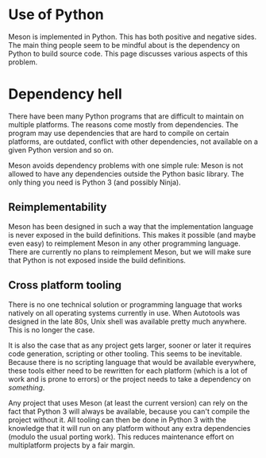 # Use of Python

Meson is implemented in Python. This has both positive and negative
sides. The main thing people seem to be mindful about is the
dependency on Python to build source code. This page discusses various
aspects of this problem.

# Dependency hell

There have been many Python programs that are difficult to maintain on
multiple platforms. The reasons come mostly from dependencies. The
program may use dependencies that are hard to compile on certain
platforms, are outdated, conflict with other dependencies, not
available on a given Python version and so on.

Meson avoids dependency problems with one simple rule: Meson is not
allowed to have any dependencies outside the Python basic library. The
only thing you need is Python 3 (and possibly Ninja).

## Reimplementability

Meson has been designed in such a way that the implementation language
is never exposed in the build definitions. This makes it possible (and
maybe even easy) to reimplement Meson in any other programming
language. There are currently no plans to reimplement Meson, but we
will make sure that Python is not exposed inside the build
definitions.

## Cross platform tooling

There is no one technical solution or programming language that works
natively on all operating systems currently in use. When Autotools was
designed in the late 80s, Unix shell was available pretty much
anywhere. This is no longer the case.

It is also the case that as any project gets larger, sooner or later
it requires code generation, scripting or other tooling. This seems to
be inevitable. Because there is no scripting language that would be
available everywhere, these tools either need to be rewritten for each
platform (which is a lot of work and is prone to errors) or the
project needs to take a dependency on _something_.

Any project that uses Meson (at least the current version) can rely on
the fact that Python 3 will always be available, because you can't
compile the project without it. All tooling can then be done in Python
3 with the knowledge that it will run on any platform without any
extra dependencies (modulo the usual porting work). This reduces
maintenance effort on multiplatform projects by a fair margin.
